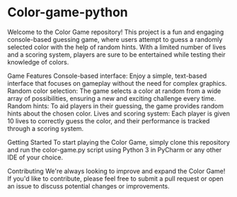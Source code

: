 # Color-game-python
Welcome to the Color Game repository! This project is a fun and engaging console-based guessing game, where users attempt to guess a randomly selected color with the help of random hints. With a limited number of lives and a scoring system, players are sure to be entertained while testing their knowledge of colors.

Game Features Console-based interface: Enjoy a simple, text-based interface that focuses on gameplay without the need for complex graphics. Random color selection: The game selects a color at random from a wide array of possibilities, ensuring a new and exciting challenge every time. Random hints: To aid players in their guessing, the game provides random hints about the chosen color. Lives and scoring system: Each player is given 10 lives to correctly guess the color, and their performance is tracked through a scoring system.

Getting Started To start playing the Color Game, simply clone this repository and run the color-game.py script using Python 3 in PyCharm or any other IDE of your choice.

Contributing We're always looking to improve and expand the Color Game! If you'd like to contribute, please feel free to submit a pull request or open an issue to discuss potential changes or improvements.
